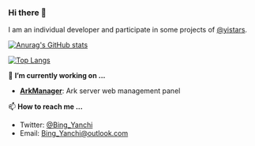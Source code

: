### Hi there 👋
I am an individual developer and participate in some projects of [@yistars](https://github.com/yistars).

[![Anurag's GitHub stats](https://github-readme-stats.vercel.app/api?username=BingYanchi&show_icons=true)](https://github.com/BingYanchi)

[![Top Langs](https://github-readme-stats.vercel.app/api/top-langs/?username=BingYanchi&layout=compact)](https://github.com/BingYanchi)

🔭 **I’m currently working on ...**
* [**ArkManager**](https://github.com/yistars/ArkManager): Ark server web management panel

📫 **How to reach me ...**
* Twitter: [@Bing_Yanchi](https://twitter.com/Bing_Yanchi)
* Email: Bing_Yanchi@outlook.com

<!--
**BingYanchi/BingYanchi** is a ✨ _special_ ✨ repository because its `README.md` (this file) appears on your GitHub profile.

<!--
Here are some ideas to get you started:

- 🔭 I’m currently working on ...
- 🌱 I’m currently learning ...
- 👯 I’m looking to collaborate on ...
- 🤔 I’m looking for help with ...
- 💬 Ask me about ...
- 📫 How to reach me: ...
- 😄 Pronouns: ...
- ⚡ Fun fact: ...
-->
